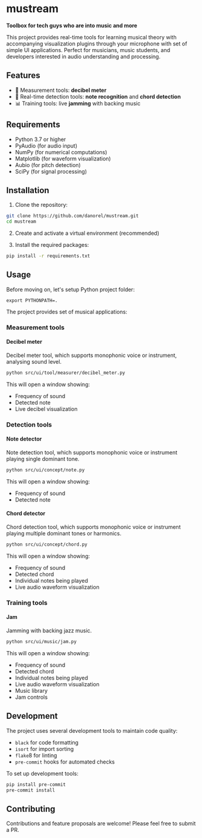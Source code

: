 # mustream


**Toolbox for tech guys who are into music and more**

This project provides real-time tools for learning musical theory with accompanying visualization plugins through your microphone with set of simple UI applications. Perfect for musicians, music students, and developers interested in audio understanding and processing.


## Features


- 📏 Measurement tools: **decibel meter**
- 🎵 Real-time detection tools: **note recognition** and **chord detection**
- 📊 Training tools: live **jamming** with backing music


## Requirements


- Python 3.7 or higher
- PyAudio (for audio input)
- NumPy (for numerical computations)
- Matplotlib (for waveform visualization)
- Aubio (for pitch detection)
- SciPy (for signal processing)


## Installation


1. Clone the repository:

```bash
git clone https://github.com/danorel/mustream.git
cd mustream
```

2. Create and activate a virtual environment (recommended)

3. Install the required packages:

```bash
pip install -r requirements.txt
```


## Usage


Before moving on, let's setup Python project folder:

```commandline
export PYTHONPATH=.
```

The project provides set of musical applications:


### Measurement tools


#### Decibel meter

Decibel meter tool, which supports monophonic voice or instrument, analysing sound level.

```bash
python src/ui/tool/measurer/decibel_meter.py
```

This will open a window showing:
- Frequency of sound
- Detected note
- Live decibel visualization


### Detection tools


#### Note detector

Note detection tool, which supports monophonic voice or instrument playing single dominant tone.

```bash
python src/ui/concept/note.py
```

This will open a window showing:
- Frequency of sound
- Detected note


#### Chord detector

Chord detection tool, which supports monophonic voice or instrument playing multiple dominant tones or harmonics.

```bash
python src/ui/concept/chord.py
```

This will open a window showing:
- Frequency of sound
- Detected chord
- Individual notes being played
- Live audio waveform visualization


### Training tools


#### Jam

Jamming with backing jazz music.

```bash
python src/ui/music/jam.py
```

This will open a window showing:
- Frequency of sound
- Detected chord
- Individual notes being played
- Live audio waveform visualization
- Music library
- Jam controls


## Development


The project uses several development tools to maintain code quality:
- `black` for code formatting
- `isort` for import sorting
- `flake`8 for linting
- `pre-commit` hooks for automated checks

To set up development tools:

```bash
pip install pre-commit
pre-commit install
```


## Contributing


Contributions and feature proposals are welcome! Please feel free to submit a PR.
